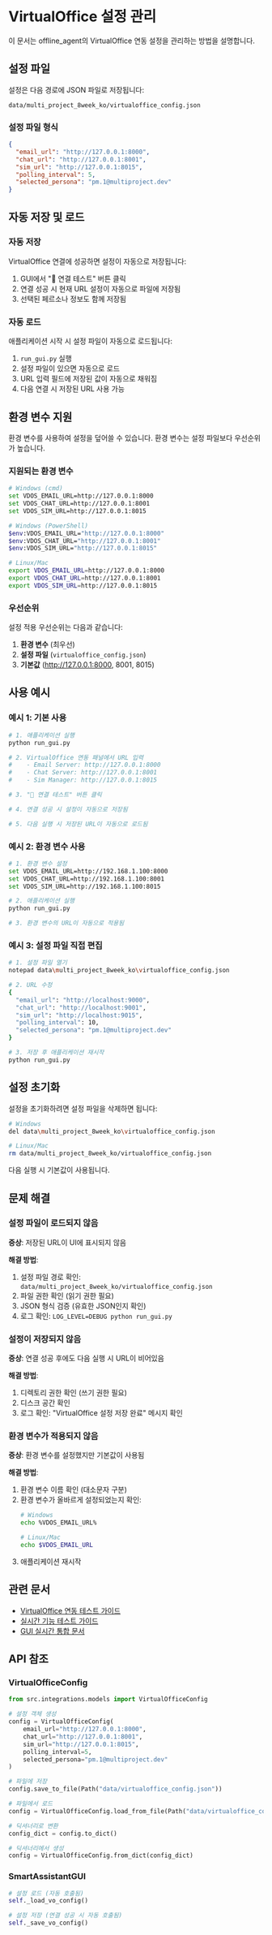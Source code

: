 # VirtualOffice 설정 관리

이 문서는 offline_agent의 VirtualOffice 연동 설정을 관리하는 방법을 설명합니다.

## 설정 파일

설정은 다음 경로에 JSON 파일로 저장됩니다:

```
data/multi_project_8week_ko/virtualoffice_config.json
```

### 설정 파일 형식

```json
{
  "email_url": "http://127.0.0.1:8000",
  "chat_url": "http://127.0.0.1:8001",
  "sim_url": "http://127.0.0.1:8015",
  "polling_interval": 5,
  "selected_persona": "pm.1@multiproject.dev"
}
```

## 자동 저장 및 로드

### 자동 저장

VirtualOffice 연결에 성공하면 설정이 자동으로 저장됩니다:

1. GUI에서 "🔌 연결 테스트" 버튼 클릭
2. 연결 성공 시 현재 URL 설정이 자동으로 파일에 저장됨
3. 선택된 페르소나 정보도 함께 저장됨

### 자동 로드

애플리케이션 시작 시 설정 파일이 자동으로 로드됩니다:

1. `run_gui.py` 실행
2. 설정 파일이 있으면 자동으로 로드
3. URL 입력 필드에 저장된 값이 자동으로 채워짐
4. 다음 연결 시 저장된 URL 사용 가능

## 환경 변수 지원

환경 변수를 사용하여 설정을 덮어쓸 수 있습니다. 환경 변수는 설정 파일보다 우선순위가 높습니다.

### 지원되는 환경 변수

```bash
# Windows (cmd)
set VDOS_EMAIL_URL=http://127.0.0.1:8000
set VDOS_CHAT_URL=http://127.0.0.1:8001
set VDOS_SIM_URL=http://127.0.0.1:8015

# Windows (PowerShell)
$env:VDOS_EMAIL_URL="http://127.0.0.1:8000"
$env:VDOS_CHAT_URL="http://127.0.0.1:8001"
$env:VDOS_SIM_URL="http://127.0.0.1:8015"

# Linux/Mac
export VDOS_EMAIL_URL=http://127.0.0.1:8000
export VDOS_CHAT_URL=http://127.0.0.1:8001
export VDOS_SIM_URL=http://127.0.0.1:8015
```

### 우선순위

설정 적용 우선순위는 다음과 같습니다:

1. **환경 변수** (최우선)
2. **설정 파일** (`virtualoffice_config.json`)
3. **기본값** (http://127.0.0.1:8000, 8001, 8015)

## 사용 예시

### 예시 1: 기본 사용

```bash
# 1. 애플리케이션 실행
python run_gui.py

# 2. VirtualOffice 연동 패널에서 URL 입력
#    - Email Server: http://127.0.0.1:8000
#    - Chat Server: http://127.0.0.1:8001
#    - Sim Manager: http://127.0.0.1:8015

# 3. "🔌 연결 테스트" 버튼 클릭

# 4. 연결 성공 시 설정이 자동으로 저장됨

# 5. 다음 실행 시 저장된 URL이 자동으로 로드됨
```

### 예시 2: 환경 변수 사용

```bash
# 1. 환경 변수 설정
set VDOS_EMAIL_URL=http://192.168.1.100:8000
set VDOS_CHAT_URL=http://192.168.1.100:8001
set VDOS_SIM_URL=http://192.168.1.100:8015

# 2. 애플리케이션 실행
python run_gui.py

# 3. 환경 변수의 URL이 자동으로 적용됨
```

### 예시 3: 설정 파일 직접 편집

```bash
# 1. 설정 파일 열기
notepad data\multi_project_8week_ko\virtualoffice_config.json

# 2. URL 수정
{
  "email_url": "http://localhost:9000",
  "chat_url": "http://localhost:9001",
  "sim_url": "http://localhost:9015",
  "polling_interval": 10,
  "selected_persona": "pm.1@multiproject.dev"
}

# 3. 저장 후 애플리케이션 재시작
python run_gui.py
```

## 설정 초기화

설정을 초기화하려면 설정 파일을 삭제하면 됩니다:

```bash
# Windows
del data\multi_project_8week_ko\virtualoffice_config.json

# Linux/Mac
rm data/multi_project_8week_ko/virtualoffice_config.json
```

다음 실행 시 기본값이 사용됩니다.

## 문제 해결

### 설정 파일이 로드되지 않음

**증상**: 저장된 URL이 UI에 표시되지 않음

**해결 방법**:
1. 설정 파일 경로 확인: `data/multi_project_8week_ko/virtualoffice_config.json`
2. 파일 권한 확인 (읽기 권한 필요)
3. JSON 형식 검증 (유효한 JSON인지 확인)
4. 로그 확인: `LOG_LEVEL=DEBUG python run_gui.py`

### 설정이 저장되지 않음

**증상**: 연결 성공 후에도 다음 실행 시 URL이 비어있음

**해결 방법**:
1. 디렉토리 권한 확인 (쓰기 권한 필요)
2. 디스크 공간 확인
3. 로그 확인: "VirtualOffice 설정 저장 완료" 메시지 확인

### 환경 변수가 적용되지 않음

**증상**: 환경 변수를 설정했지만 기본값이 사용됨

**해결 방법**:
1. 환경 변수 이름 확인 (대소문자 구분)
2. 환경 변수가 올바르게 설정되었는지 확인:
   ```bash
   # Windows
   echo %VDOS_EMAIL_URL%
   
   # Linux/Mac
   echo $VDOS_EMAIL_URL
   ```
3. 애플리케이션 재시작

## 관련 문서

- [VirtualOffice 연동 테스트 가이드](VIRTUALOFFICE_TESTING.md)
- [실시간 기능 테스트 가이드](REALTIME_TESTING.md)
- [GUI 실시간 통합 문서](GUI_REALTIME_INTEGRATION.md)

## API 참조

### VirtualOfficeConfig

```python
from src.integrations.models import VirtualOfficeConfig

# 설정 객체 생성
config = VirtualOfficeConfig(
    email_url="http://127.0.0.1:8000",
    chat_url="http://127.0.0.1:8001",
    sim_url="http://127.0.0.1:8015",
    polling_interval=5,
    selected_persona="pm.1@multiproject.dev"
)

# 파일에 저장
config.save_to_file(Path("data/virtualoffice_config.json"))

# 파일에서 로드
config = VirtualOfficeConfig.load_from_file(Path("data/virtualoffice_config.json"))

# 딕셔너리로 변환
config_dict = config.to_dict()

# 딕셔너리에서 생성
config = VirtualOfficeConfig.from_dict(config_dict)
```

### SmartAssistantGUI

```python
# 설정 로드 (자동 호출됨)
self._load_vo_config()

# 설정 저장 (연결 성공 시 자동 호출됨)
self._save_vo_config()
```
